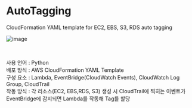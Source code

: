 # AutoTagging
CloudFormation YAML template for EC2, EBS, S3, RDS auto tagging
<br>

![image](https://github.com/ballenabox/AWSAutoTagging/assets/47315562/d0d3c376-2133-4b1e-b23e-470908ae1e79)

<br>

사용 언어 : Python<br>
배포 방식 : AWS CloudFormation YAML Template<br>
구성 요소 : Lambda, EventBridge(CloudWatch Events), CloudWatch Log Group, CloudTrail<br>
작동 방식 : 각 리소스(EC2, EBS,RDS, S3) 생성 시 CloudTrail에 찍히는 이벤트가 EventBridge에 감지되면 Lambda를 작동해 Tag를 할당<br>
